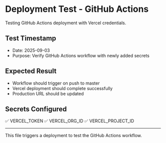 # Deployment Test - GitHub Actions

Testing GitHub Actions deployment with Vercel credentials.

## Test Timestamp
- Date: 2025-09-03
- Purpose: Verify GitHub Actions workflow with newly added secrets

## Expected Result
- Workflow should trigger on push to master
- Vercel deployment should complete successfully
- Production URL should be updated

## Secrets Configured
✅ VERCEL_TOKEN
✅ VERCEL_ORG_ID
✅ VERCEL_PROJECT_ID

---
This file triggers a deployment to test the GitHub Actions workflow.